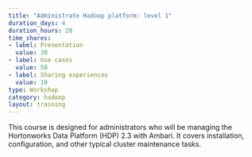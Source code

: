 ```yaml
---
title: "Administrate Hadoop platform: level 1"
duration_days: 4
duration_hours: 28
time_shares:
- label: Presentation
  value: 30
- label: Use cases
  value: 50
- label: Sharing experiences
  value: 10
type: Workshop
category: hadoop
layout: training
---
```


This course is designed for administrators who will be managing the Hortonworks Data Platform (HDP) 2.3 with Ambari. It covers installation, configuration, and other typical cluster maintenance tasks.

